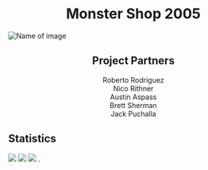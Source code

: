 # <div align="center">  Monster Shop 2005


![Name of image](https://media-exp1.licdn.com/dms/image/C4D1BAQHZ3m-yGm8cvA/company-background_10000/0?e=2159024400&v=beta&t=4R94SSaU7ug1AXLuYJzmSsqKUUdseWG-BlfpnZiwnKI)



 ## <div align="center"> Project Partners </div>
<div align="center">
Roberto Rodriguez <br>Nico Rithner <br> Austin Aspass <br> Brett Sherman <br> Jack Puchalla </div>



## Statistics
   ![](https://img.shields.io/badge/Rails-5.2.4-informational?style=flat&logo=<LOGO_NAME>&logoColor=white&color=2bbc8a)    ![](https://img.shields.io/badge/Code-HTML-informational?style=flat&logo=<LOGO_NAME>&logoColor=white&color=2bbc8a) ![](https://img.shields.io/badge/Code-CSS-informational?style=flat&logo=<LOGO_NAME>&logoColor=white&color=2bbc8a)
    .   
